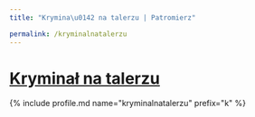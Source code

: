 ```yaml
---
title: "Krymina\u0142 na talerzu | Patromierz"

permalink: /kryminalnatalerzu
---
```


# [Kryminał na talerzu](https://patronite.pl/kryminalnatalerzu)

{% include profile.md name="kryminalnatalerzu" prefix="k" %}
